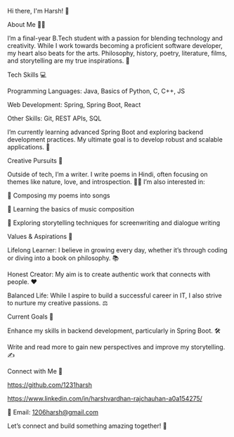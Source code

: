 Hi there, I'm Harsh! 👋

About Me 🧑‍💻

   I’m a final-year B.Tech student with a passion for blending technology and creativity. While I work towards becoming a proficient software developer, my heart also beats for the arts. Philosophy, history, poetry, literature, films, and storytelling are   my true inspirations. 🌟

Tech Skills 💻

  Programming Languages: Java, Basics of Python, C, C++, JS

  Web Development: Spring, Spring Boot, React

  Other Skills: Git, REST APIs, SQL

  I’m currently learning advanced Spring Boot and exploring backend development practices. My ultimate goal is to develop robust and scalable applications. 🚀

Creative Pursuits 🎨

  Outside of tech, I’m a writer. I write poems in Hindi, often focusing on themes like nature, love, and introspection. 🌺✨ I’m also interested in:

  🎵 Composing my poems into songs

  🎼 Learning the basics of music composition

  🎥 Exploring storytelling techniques for screenwriting and dialogue writing

Values & Aspirations 🌱

  Lifelong Learner: I believe in growing every day, whether it’s through coding or diving into a book on philosophy. 📚

  Honest Creator: My aim is to create authentic work that connects with people. ❤️

  Balanced Life: While I aspire to build a successful career in IT, I also strive to nurture my creative passions. ⚖️

Current Goals 🎯

  Enhance my skills in backend development, particularly in Spring Boot. 🛠️

  Write and read more to gain new perspectives and improve my storytelling. ✍️



Connect with Me 🤝

  https://github.com/1231harsh

  https://www.linkedin.com/in/harshvardhan-rajchauhan-a0a154275/

  📧 Email: 1206harsh@gmail.com

Let’s connect and build something amazing together! 🌈
